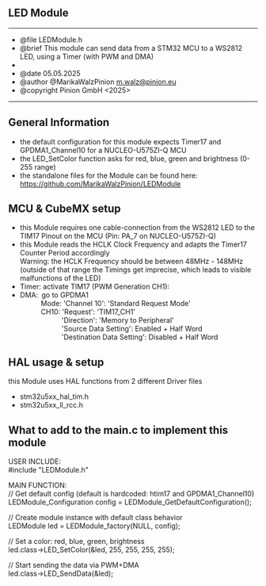 ## LED Module
  ******************************************************************************
  * @file        LEDModule.h
  * @brief       This module can send data from a STM32 MCU to a WS2812 LED, using a Timer (with PWM and DMA)
  *
  * @date        05.05.2025
  * @author      @MarikaWalzPinion m.walz@pinion.eu
  * @copyright   Pinion GmbH <2025>
  ******************************************************************************

## General Information
- the default configuration for this module expects Timer17 and GPDMA1_Channel10 for a NUCLEO-U575ZI-Q MCU
- the LED_SetColor function asks for red, blue, green and brightness (0-255 range)
- the standalone files for the Module can be found here: https://github.com/MarikaWalzPinion/LEDModule


## MCU & CubeMX setup
- this Module requires one cable-connection from the WS2812 LED to the TIM17 Pinout on the MCU (Pin: PA_7 on NUCLEO-U575ZI-Q)<br/>
- this Module reads the HCLK Clock Frequency and adapts the Timer17 Counter Period accordingly<br/>
  Warning: the HCLK Frequency should be between 48MHz - 148MHz<br/>
  (outside of that range the Timings get imprecise, which leads to visible malfunctions of the LED)<br/>
- Timer: activate TIM17 (PWM Generation CH1):<br/>
- DMA:&ensp;go to GPDMA1<br/>
&emsp;&emsp;&emsp;Mode: 'Channel 10': 'Standard Request Mode'<br/>
&emsp;&emsp;&emsp;CH10: 'Request': 'TIM17_CH1'<br/>
&emsp;&emsp;&emsp;&emsp;&emsp;&emsp;'Direction': 'Memory to Peripheral'<br/>
&emsp;&emsp;&emsp;&emsp;&emsp;&emsp;'Source Data Setting': Enabled + Half Word <br/>
&emsp;&emsp;&emsp;&emsp;&emsp;&emsp;'Destination Data Setting': Disabled + Half Word


## HAL usage & setup
this Module uses HAL functions from 2 different Driver files
- stm32u5xx_hal_tim.h
- stm32u5xx_ll_rcc.h

## What to add to the main.c to implement this module

USER INCLUDE:<br/>
#include "LEDModule.h"

MAIN FUNCTION:<br/>
// Get default config (default is hardcoded: htim17 and GPDMA1_Channel10)<br/>
LEDModule_Configuration config = LEDModule_GetDefaultConfiguration();

// Create module instance with default class behavior<br/>
LEDModule led = LEDModule_factory(NULL, config);

// Set a color: red, blue, green, brightness<br/>
led.class->LED_SetColor(&led, 255, 255, 255, 255);

// Start sending the data via PWM+DMA<br/>
led.class->LED_SendData(&led);
